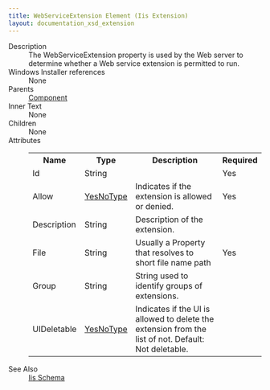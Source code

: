 ```yaml
---
title: WebServiceExtension Element (Iis Extension)
layout: documentation_xsd_extension
---
```

<dl>
  <dt>Description</dt>
  <dd>The WebServiceExtension property is used by the Web server to determine whether a Web service extension is permitted to run.</dd>
  <dt>Windows Installer references</dt>
  <dd>None</dd>
  <dt>Parents</dt>
  <dd>
    <a href="../../wix/component/">Component</a>
  </dd>
  <dt>Inner Text</dt>
  <dd>None</dd>
  <dt>Children</dt>
  <dd>None</dd>
  <dt>Attributes</dt>
  <dd>
    <table cellspacing="0" cellpadding="0" class="schema">
      <tr>
        <th width="15%">Name</th>
        <th width="15%">Type</th>
        <th width="65%">Description</th>
        <th width="15%">Required</th>
      </tr>
      <tr>
        <td>Id</td>
        <td>String</td>
        <td>&nbsp;</td>
        <td>Yes</td>
      </tr>
      <tr>
        <td>Allow</td>
        <td><a href="../../iis/simple_type_yesnotype">YesNoType</a></td>
        <td>Indicates if the extension is allowed or denied.</td>
        <td>Yes</td>
      </tr>
      <tr>
        <td>Description</td>
        <td>String</td>
        <td>Description of the extension.</td>
        <td>&nbsp;</td>
      </tr>
      <tr>
        <td>File</td>
        <td>String</td>
        <td>Usually a Property that resolves to short file name path</td>
        <td>Yes</td>
      </tr>
      <tr>
        <td>Group</td>
        <td>String</td>
        <td>String used to identify groups of extensions.</td>
        <td>&nbsp;</td>
      </tr>
      <tr>
        <td>UIDeletable</td>
        <td><a href="../../iis/simple_type_yesnotype">YesNoType</a></td>
        <td>Indicates if the UI is allowed to delete the extension from the list of not.  Default: Not deletable.</td>
        <td>&nbsp;</td>
      </tr>
    </table>
  </dd>
  <dt>See Also</dt>
  <dd>
    <a href="../">Iis Schema</a>
  </dd>
</dl>
